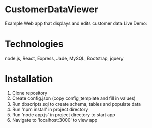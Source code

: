 CustomerDataViewer
==================

Example Web app that displays and edits customer data
Live Demo:

Technologies
==================

node.js, React, Express, Jade, MySQL, Bootstrap, jquery

Installation
==================

1. Clone repository
2. Create config.json (copy config_template and fill in values)
3. Run dbscripts.sql to create schema, tables and populate data
4. Run 'npm install' in project directory
5. Run 'node app.js' in project directory to start app
6. Navigate to 'localhost:3000' to view app
